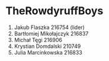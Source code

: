 # TheRowdyruffBoys
1. Jakub Flaszka 216754 (lider)
2. Bartłomiej Mikołajczyk 216837
3. Michał Tęgi 216906
4. Krystian Domdalski 210749
5. Julia Marcinkowska 216833 
